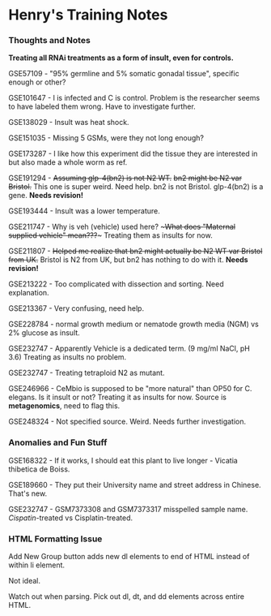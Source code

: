Henry's Training Notes
======================

### Thoughts and Notes

**Treating all RNAi treatments as a form of insult, even for controls.**

GSE57109 - "95% germline and 5% somatic gonadal tissue", specific enough or other?

GSE101647 - I is infected and C is control. Problem is the researcher seems to have labeled them wrong. Have to investigate further.

GSE138029 - Insult was heat shock.

GSE151035 - Missing 5 GSMs, were they not long enough?

GSE173287 - I like how this experiment did the tissue they are interested in but also made a whole worm as ref.

GSE191294 - ~~Assuming glp-4(bn2) is not N2 WT.~~ ~~bn2 might be N2 var Bristol.~~ This one is super weird. Need help. bn2 is not Bristol. glp-4(bn2) is a gene. **Needs revision!**

GSE193444 - Insult was a lower temperature.

GSE211747 - Why is veh (vehicle) used here? ~~~What does "Maternal supplied vehicle" mean???~~~ Treating them as insults for now.

GSE211807 - ~~Helped me realize that bn2 might actually be N2 WT var Bristol from UK.~~ Bristol is N2 from UK, but bn2 has nothing to do with it. **Needs revision!**

GSE213222 - Too complicated with dissection and sorting. Need explanation.

GSE213367 - Very confusing, need help.

GSE228784 - normal growth medium or nematode growth media (NGM) vs 2% glucose as insult.

GSE232747 - Apparently Vehicle is a dedicated term. (9 mg/ml NaCl, pH 3.6) Treating as insults no problem.

GSE232747 - Treating tetraploid N2 as mutant.

GSE246966 - CeMbio is supposed to be "more natural" than OP50 for C. elegans. Is it insult or not? Treating it as insults for now. Source is **metagenomics**, need to flag this.

GSE248324 - Not specified source. Weird. Needs further investigation.

### Anomalies and Fun Stuff

GSE168322 - If it works, I should eat this plant to live longer - Vicatia thibetica de Boiss.

GSE189660 - They put their University name and street address in Chinese. That's new.

GSE232747 - GSM7373308 and GSM7373317 misspelled sample name. *Cispatin*-treated vs Cisplatin-treated.

### HTML Formatting Issue

Add New Group button adds new dl elements to end of HTML instead of within li element.

Not ideal.

Watch out when parsing. Pick out dl, dt, and dd elements across entire HTML.